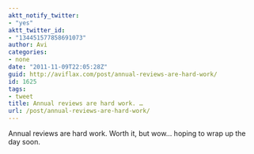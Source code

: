 ```yaml
---
aktt_notify_twitter:
- "yes"
aktt_twitter_id:
- "134451577858691073"
author: Avi
categories:
- none
date: "2011-11-09T22:05:28Z"
guid: http://aviflax.com/post/annual-reviews-are-hard-work/
id: 1625
tags:
- tweet
title: Annual reviews are hard work. …
url: /post/annual-reviews-are-hard-work/
---
```

Annual reviews are hard work. Worth it, but wow… hoping to wrap up the day soon.